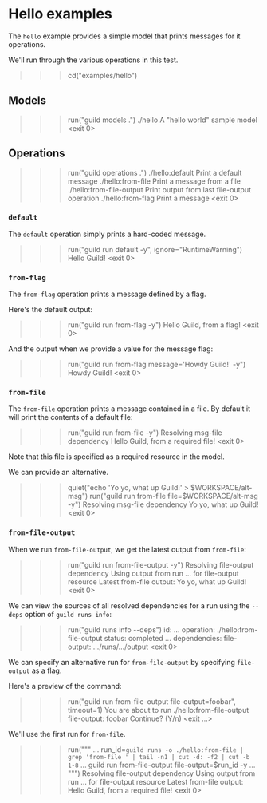 # Hello examples

The `hello` example provides a simple model that prints messages for
it operations.

We'll run through the various operations in this test.

>>> cd("examples/hello")

## Models

>>> run("guild models .")
./hello  A "hello world" sample model
<exit 0>

## Operations

>>> run("guild operations .")
./hello:default           Print a default message
./hello:from-file         Print a message from a file
./hello:from-file-output  Print output from last file-output operation
./hello:from-flag         Print a message
<exit 0>

### `default`

The `default` operation simply prints a hard-coded message.

>>> run("guild run default -y", ignore="RuntimeWarning")
Hello Guild!
<exit 0>

### `from-flag`

The `from-flag` operation prints a message defined by a flag.

Here's the default output:

>>> run("guild run from-flag -y")
Hello Guild, from a flag!
<exit 0>

And the output when we provide a value for the message flag:

>>> run("guild run from-flag message='Howdy Guild!' -y")
Howdy Guild!
<exit 0>

### `from-file`

The `from-file` operation prints a message contained in a file. By
default it will print the contents of a default file:

>>> run("guild run from-file -y")
Resolving msg-file dependency
Hello Guild, from a required file!
<exit 0>

Note that this file is specified as a required resource in the model.

We can provide an alternative.

>>> quiet("echo 'Yo yo, what up Guild!' > $WORKSPACE/alt-msg")
>>> run("guild run from-file file=$WORKSPACE/alt-msg -y")
Resolving msg-file dependency
Yo yo, what up Guild!
<exit 0>

### `from-file-output`

When we run `from-file-output`, we get the latest output from
`from-file`:

>>> run("guild run from-file-output -y")
Resolving file-output dependency
Using output from run ... for file-output resource
Latest from-file output:
Yo yo, what up Guild!
<exit 0>

We can view the sources of all resolved dependencies for a run using
the `--deps` option of `guild runs info`:

>>> run("guild runs info --deps")
id: ...
operation: ./hello:from-file-output
status: completed
...
dependencies:
  file-output:
    .../runs/.../output
<exit 0>

We can specify an alternative run for `from-file-output` by specifying
`file-output` as a flag.

Here's a preview of the command:

>>> run("guild run from-file-output file-output=foobar", timeout=1)
You are about to run ./hello:from-file-output
  file-output: foobar
Continue? (Y/n)
<exit ...>

We'll use the first run for `from-file`.

>>> run("""
... run_id=`guild runs -o ./hello:from-file | grep 'from-file ' | tail -n1 | cut -d: -f2 | cut -b 1-8`
... guild run from-file-output file-output=$run_id -y
... """)
Resolving file-output dependency
Using output from run ... for file-output resource
Latest from-file output:
Hello Guild, from a required file!
<exit 0>
